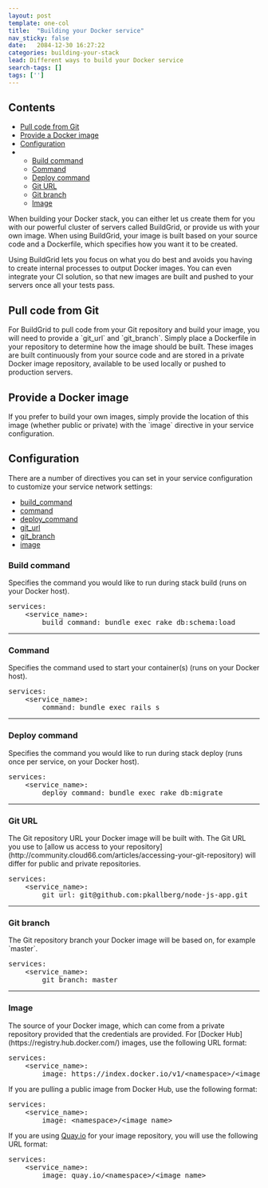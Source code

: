 ```yaml
---
layout: post
template: one-col
title:  "Building your Docker service"
nav_sticky: false
date:   2084-12-30 16:27:22
categories: building-your-stack
lead: Different ways to build your Docker service
search-tags: []
tags: ['']
---
```


<h2>Contents</h2>
<ul class="page-toc">
	<li>
		<a href="#git">Pull code from Git</a>
	</li>
	<li>
		<a href="#image">Provide a Docker image</a>
	</li>
	<li>
		<a href="#configuration">Configuration</a>
	</li>
        <li>
            <ul>
            <li><a href="#build_command">Build command</a></li>
            <li><a href="#command">Command</a></li>
            <li><a href="#deploy_command">Deploy command</a></li>
            <li><a href="#git_url">Git URL</a></li>
            <li><a href="#git_branch">Git branch</a></li>
            <li><a href="#image">Image</a></li>
            </ul>
        </li>		
</ul>

When building your Docker stack, you can either let us create them for you with our powerful cluster of servers called BuildGrid, or provide us with your own image. When using BuildGrid, your image is built based on your source code and a Dockerfile, which specifies how you want it to be created. 

Using BuildGrid lets you focus on what you do best and avoids you having to create internal processes to output Docker images. You can even integrate your CI solution, so that new images are built and pushed to your servers once all your tests pass. 

<h2 id="git">Pull code from Git</h2>
For BuildGrid to pull code from your Git repository and build your image, you will need to provide a `git_url` and `git_branch`. Simply place a Dockerfile in your repository to determine how the image should be built. These images are built continuously from your source code and are stored in a private Docker image repository, available to be used locally or pushed to production servers. 

<h2 id="image">Provide a Docker image</h2>
If you prefer to build your own images, simply provide the location of this image (whether public or private) with the `image` directive in your service configuration.

<h2 id="configuration">Configuration</h2>

There are a number of directives you can set in your service configuration to customize your service network settings:

- [build_command](#build_command)
- [command](#command)
- [deploy_command](#deploy_command)
- [git_url](#git_url)
- [git_branch](#git-branch)
- [image](#image)

<h3 id="build_command">Build command</h3>
Specifies the command you would like to run during stack build (runs on your Docker host).

<pre class="prettyprint">
services:
    &#60;service_name&#62;:
        build_command: bundle exec rake db:schema:load
</pre>

<hr>

<h3 id="command">Command</h3>
Specifies the command used to start your container(s) (runs on your Docker host).

<pre class="prettyprint">
services:
    &#60;service_name&#62;:
        command: bundle exec rails s
</pre>

<hr>

<h3 id="deploy_command">Deploy command</h3>
Specifies the command you would like to run during stack deploy (runs once per service, on your Docker host).

<pre class="prettyprint">
services:
    &#60;service_name&#62;:
        deploy_command: bundle exec rake db:migrate
</pre>

<hr>

<h3 id="git_url">Git URL</h3>
The Git repository URL your Docker image will be built with. The Git URL you use to [allow us access to your repository](http://community.cloud66.com/articles/accessing-your-git-repository) will differ for public and private repositories.

<pre class="prettyprint">
services:
    &#60;service_name&#62;:
        git_url: git@github.com:pkallberg/node-js-app.git
</pre>

<hr>

<h3 id="git-branch">Git branch</h3>
The Git repository branch your Docker image will be based on, for example `master`.

<pre class="prettyprint">
services:
    &#60;service_name&#62;:
        git_branch: master
</pre>

<hr>

<h3 id="image">Image</h3>
The source of your Docker image, which can come from a private repository provided that the credentials are provided. For [Docker Hub](https://registry.hub.docker.com/) images, use the following URL format:

<pre class="prettyprint">
services:
    &#60;service_name&#62;:
        image: https://index.docker.io/v1/&lt;namespace&gt;/&lt;image_name&gt;
</pre>

If you are pulling a public image from Docker Hub, use the following format:

<pre class="prettyprint">
services:
    &#60;service_name&#62;:
        image: &lt;namespace&gt;/&lt;image_name&gt;
</pre>

If you are using [Quay.io](https://quay.io/) for your image repository, you will use the following URL format:

<pre class="prettyprint">
services:
    &#60;service_name&#62;:
        image: quay.io/&lt;namespace&gt;/&lt;image_name&gt;
</pre>
